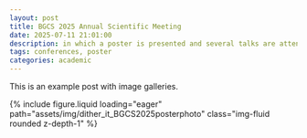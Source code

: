```yaml
---
layout: post
title: BGCS 2025 Annual Scientific Meeting
date: 2025-07-11 21:01:00
description: in which a poster is presented and several talks are attended
tags: conferences, poster
categories: academic
---
```


This is an example post with image galleries.

<div class="row mt-3">
    <div class="col-sm mt-3 mt-md-0">
        {% include figure.liquid loading="eager" path="assets/img/dither_it_BGCS2025posterphoto" class="img-fluid rounded z-depth-1" %}
    </div>
</div>
